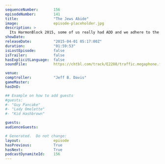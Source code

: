 ```yaml
---
sequenceNumber:       156
episodeNumber:        141
title:                "The Jews Abide"
image:                episode-placeholder.jpg
description: >
  Its HarmonBlock 2015, some of us really had ADD and we adhere to the wisdom of Sam Elliot on HARMONTOWN! Become a member! Get the video at harmontown.com
showDate:             
releaseDate:          "2015-04-01 05:17:00Z"
duration:             "01:59:53"
isLostEpisode:        false
isTrailer:            false
hasExplicitLanguage:  false
soundFile:            https://chtbl.com/track/E2288/traffic.megaphone.fm/STA2096923357.mp3?updated=1562019708

venue:                
comptroller:          "Jeff B. Davis"
gameMaster:           
hasDnD:               

## Example on how to add guests
#guests:
#- "Guy Pancake"
#- "Lady Omelette"
#- "Kid Hashbrown"

guests:
audienceGuests:

# Generated.  Do not change:
layout:               episode
hasPrevious:          True
hasNext:              True
podcastDynamiteId:    156
---
```

